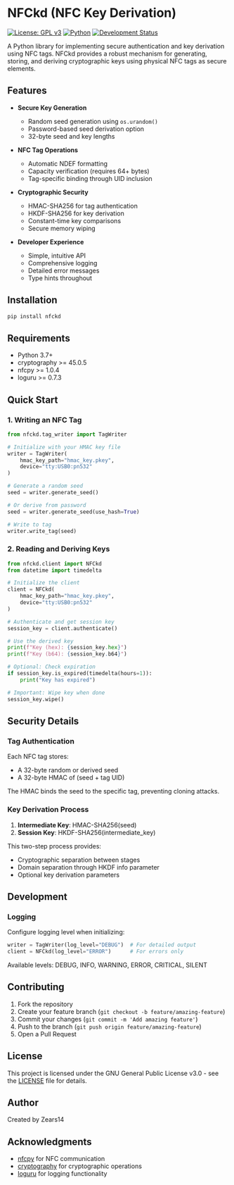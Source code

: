 # NFCkd (NFC Key Derivation)

[![License: GPL v3](https://img.shields.io/badge/License-GPLv3-blue.svg)](https://www.gnu.org/licenses/gpl-3.0)
[![Python](https://img.shields.io/badge/python-3.7+-blue.svg)](https://www.python.org/downloads/)
[![Development Status](https://img.shields.io/badge/status-alpha-orange.svg)](https://pypi.python.org/pypi/nfckd)

A Python library for implementing secure authentication and key derivation using NFC tags. NFCkd provides a robust mechanism for generating, storing, and deriving cryptographic keys using physical NFC tags as secure elements.

## Features

- **Secure Key Generation**
  - Random seed generation using `os.urandom()`
  - Password-based seed derivation option
  - 32-byte seed and key lengths

- **NFC Tag Operations**
  - Automatic NDEF formatting
  - Capacity verification (requires 64+ bytes)
  - Tag-specific binding through UID inclusion

- **Cryptographic Security**
  - HMAC-SHA256 for tag authentication
  - HKDF-SHA256 for key derivation
  - Constant-time key comparisons
  - Secure memory wiping

- **Developer Experience**
  - Simple, intuitive API
  - Comprehensive logging
  - Detailed error messages
  - Type hints throughout

## Installation

```bash
pip install nfckd
```

## Requirements

- Python 3.7+
- cryptography >= 45.0.5
- nfcpy >= 1.0.4
- loguru >= 0.7.3

## Quick Start

### 1. Writing an NFC Tag

```python
from nfckd.tag_writer import TagWriter

# Initialize with your HMAC key file
writer = TagWriter(
    hmac_key_path="hmac_key.pkey",
    device="tty:USB0:pn532"
)

# Generate a random seed
seed = writer.generate_seed()

# Or derive from password
seed = writer.generate_seed(use_hash=True)

# Write to tag
writer.write_tag(seed)
```

### 2. Reading and Deriving Keys

```python
from nfckd.client import NFCkd
from datetime import timedelta

# Initialize the client
client = NFCkd(
    hmac_key_path="hmac_key.pkey",
    device="tty:USB0:pn532"
)

# Authenticate and get session key
session_key = client.authenticate()

# Use the derived key
print(f"Key (hex): {session_key.hex}")
print(f"Key (b64): {session_key.b64}")

# Optional: Check expiration
if session_key.is_expired(timedelta(hours=1)):
    print("Key has expired")

# Important: Wipe key when done
session_key.wipe()
```

## Security Details

### Tag Authentication

Each NFC tag stores:

- A 32-byte random or derived seed
- A 32-byte HMAC of (seed + tag UID)

The HMAC binds the seed to the specific tag, preventing cloning attacks.

### Key Derivation Process

1. **Intermediate Key**: HMAC-SHA256(seed)
2. **Session Key**: HKDF-SHA256(intermediate_key)

This two-step process provides:

- Cryptographic separation between stages
- Domain separation through HKDF info parameter
- Optional key derivation parameters

## Development

### Logging

Configure logging level when initializing:

```python
writer = TagWriter(log_level="DEBUG")  # For detailed output
client = NFCkd(log_level="ERROR")      # For errors only
```

Available levels: DEBUG, INFO, WARNING, ERROR, CRITICAL, SILENT

## Contributing

1. Fork the repository
2. Create your feature branch (`git checkout -b feature/amazing-feature`)
3. Commit your changes (`git commit -m 'Add amazing feature'`)
4. Push to the branch (`git push origin feature/amazing-feature`)
5. Open a Pull Request

## License

This project is licensed under the GNU General Public License v3.0 - see the [LICENSE](https://github.com/Zears14/nfckd/blob/main/LICENSE) file for details.

## Author

Created by Zears14

## Acknowledgments

- [nfcpy](https://github.com/nfcpy/nfcpy) for NFC communication
- [cryptography](https://github.com/pyca/cryptography) for cryptographic operations
- [loguru](https://github.com/Delgan/loguru) for logging functionality
